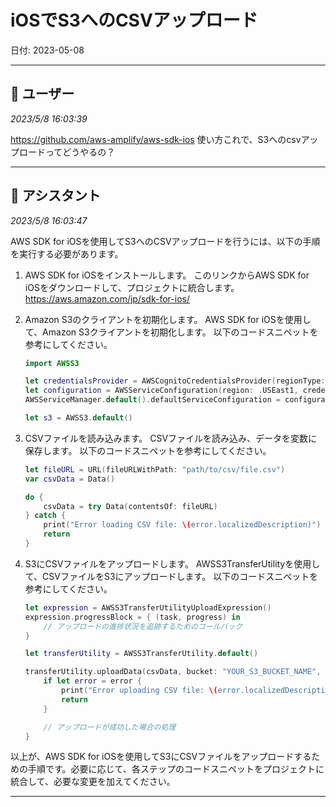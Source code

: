 # iOSでS3へのCSVアップロード

日付: 2023-05-08

---

## 👤 ユーザー
*2023/5/8 16:03:39*

https://github.com/aws-amplify/aws-sdk-ios 使い方これで、S3へのcsvアップロードってどうやるの？

---

## 🤖 アシスタント
*2023/5/8 16:03:47*

AWS SDK for iOSを使用してS3へのCSVアップロードを行うには、以下の手順を実行する必要があります。

1. AWS SDK for iOSをインストールします。
   このリンクからAWS SDK for iOSをダウンロードして、プロジェクトに統合します。
   https://aws.amazon.com/jp/sdk-for-ios/

2. Amazon S3のクライアントを初期化します。
   AWS SDK for iOSを使用して、Amazon S3クライアントを初期化します。
   以下のコードスニペットを参考にしてください。

   ```swift
   import AWSS3

   let credentialsProvider = AWSCognitoCredentialsProvider(regionType: .USEast1, identityPoolId: "YOUR_IDENTITY_POOL_ID")
   let configuration = AWSServiceConfiguration(region: .USEast1, credentialsProvider: credentialsProvider)
   AWSServiceManager.default().defaultServiceConfiguration = configuration

   let s3 = AWSS3.default()
   ```

3. CSVファイルを読み込みます。
   CSVファイルを読み込み、データを変数に保存します。
   以下のコードスニペットを参考にしてください。

   ```swift
   let fileURL = URL(fileURLWithPath: "path/to/csv/file.csv")
   var csvData = Data()

   do {
       csvData = try Data(contentsOf: fileURL)
   } catch {
       print("Error loading CSV file: \(error.localizedDescription)")
       return
   }
   ```

4. S3にCSVファイルをアップロードします。
   AWSS3TransferUtilityを使用して、CSVファイルをS3にアップロードします。
   以下のコードスニペットを参考にしてください。

   ```swift
   let expression = AWSS3TransferUtilityUploadExpression()
   expression.progressBlock = { (task, progress) in
       // アップロードの進捗状況を追跡するためのコールバック
   }

   let transferUtility = AWSS3TransferUtility.default()

   transferUtility.uploadData(csvData, bucket: "YOUR_S3_BUCKET_NAME", key: "path/to/destination/file.csv", contentType: "text/csv", expression: expression) { (task, error) in
       if let error = error {
           print("Error uploading CSV file: \(error.localizedDescription)")
           return
       }

       // アップロードが成功した場合の処理
   }
   ```

以上が、AWS SDK for iOSを使用してS3にCSVファイルをアップロードするための手順です。必要に応じて、各ステップのコードスニペットをプロジェクトに統合して、必要な変更を加えてください。

---
